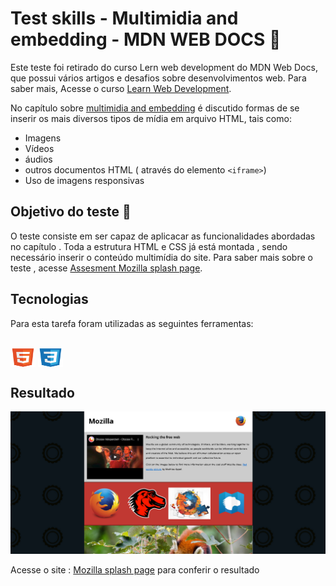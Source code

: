 # Test skills - Multimidia and embedding - MDN WEB DOCS :memo:

Este teste foi retirado do curso Lern web development do MDN Web Docs, que possui vários artigos e desafios sobre desenvolvimentos web. Para saber mais, Acesse o curso [Learn Web Development](https://developer.mozilla.org/en-US/docs/Learn).



No capítulo sobre [multimidia and embedding](https://developer.mozilla.org/en-US/docs/Learn/HTML/Multimedia_and_embedding) é discutido formas de se inserir os mais diversos tipos de mídia em arquivo HTML, tais como:

- Imagens
- Vídeos
- áudios
- outros documentos HTML ( através do elemento  `<iframe>`)
- Uso de imagens responsivas



## Objetivo do teste :rocket:

O teste consiste em ser capaz de aplicacar as funcionalidades abordadas no capítulo . Toda a estrutura HTML e CSS já está montada ,  sendo necessário inserir o conteúdo multimídia do site. Para saber mais sobre o teste , acesse [Assesment Mozilla splash page](https://developer.mozilla.org/en-US/docs/Learn/HTML/Multimedia_and_embedding/Mozilla_splash_page).



## Tecnologias

Para esta tarefa foram utilizadas as seguintes ferramentas:

 <div style="display: inline_block"><br>
 
  
  <img align="center" alt="Allan-HTML" height="30" width="40" src="https://raw.githubusercontent.com/devicons/devicon/master/icons/html5/html5-original.svg">
  <img align="center" alt="Allan-CSS" height="30" width="40" src="https://raw.githubusercontent.com/devicons/devicon/master/icons/css3/css3-original.svg">

</div>


## Resultado 



<div align="center"> <img src="./website-screenshot.png"></div>

Acesse o site : [Mozilla splash page](https://dev-allansantos.github.io/testskills-multimedia-and-embedding/) para conferir o resultado
